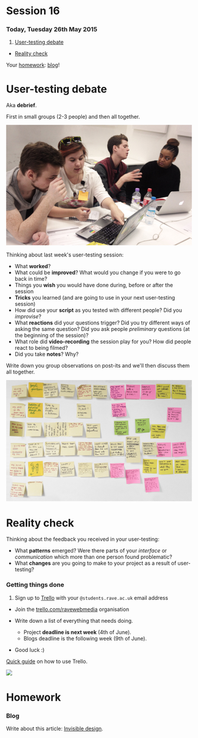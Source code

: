 # Session 16	

### Today, Tuesday 26th May 2015

1. [User-testing debate](#user-testing-debate)
* [Reality check](#reality-check)
 
<!--* Prototypes critique-->

Your [homework](#homework): [blog](#blog)!

# User-testing debate

Aka **debrief**. 

First in small groups (2-3 people) and then all together.

![](assets/user-testing_margot+harry.jpg)

Thinking about last week's user-testing session:
 
* What **worked**?
* What could be **improved**? What would you change if you were to go back in time?
* Things you **wish** you would have done during, before or after the session
* **Tricks** you learned (and are going to use in your next user-testing session)
* How did use your **script** as you tested with different people? Did you *improvise*?
* What **reactions** did your questions trigger? Did you try different ways of asking the same question? Did you ask people *preliminary* questions (at the beginning of the session)?
* What role did **video-recording** the session play for you? How did people react to being filmed?  
* Did you take **notes**? Why?

Write down you group observations on post-its and we'll then discuss them all together.

![](assets/user-testing-debate-post-its.jpg)

# Reality check 

Thinking about the feedback you received in your user-testing:

* What **patterns** emerged? Were there parts of your *interface* or *communication* which more than one person found problematic?
* What **changes** are you going to make to your project as a result of user-testing?

### Getting things done

1. Sign up to [Trello](https://trello.com/) with your `@students.rave.ac.uk` email address
* Join the [trello.com/ravewebmedia](https://trello.com/ravewebmedia) organisation 
* Write down a list of everything that needs doing.
  
	* Project **deadline is next week** (4th of June).
	* Blogs deadline is the following week (9th of June).
* Good luck :)


[Quick guide](https://trello.com/guide/board_basics.html) on  how to use Trello.

[![](https://d2k1ftgv7pobq7.cloudfront.net/meta/u/res/images/f556940da98ac9e209bb9fb7d7150ca2/board.jpg)](https://trello.com/guide/board_basics.html)




# Homework

### Blog

Write about this article: [Invisible design](http://blog.intercom.io/invisible-design).
